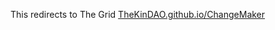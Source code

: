 This redirects to The Grid [TheKinDAO.github.io/ChangeMaker](https://TheKinDAO.github.io/ChangeMaker)
